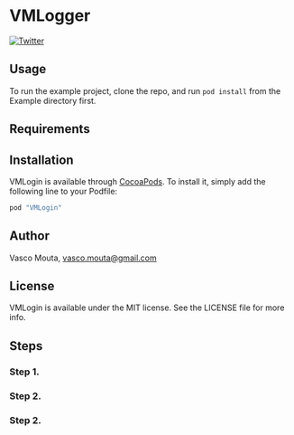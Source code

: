 # VMLogger

[![Twitter](https://img.shields.io/badge/twitter-@vmouta-blue.svg?style=flat)](http://twitter.com/vmouta)

## Usage

To run the example project, clone the repo, and run `pod install` from the Example directory first.

## Requirements

## Installation

VMLogin is available through [CocoaPods](http://cocoapods.org). To install
it, simply add the following line to your Podfile:

```ruby
pod "VMLogin"
```

## Author

Vasco Mouta, vasco.mouta@gmail.com

## License

VMLogin is available under the MIT license. See the LICENSE file for more info.

## Steps

### Step 1.
### Step 2. 
### Step 2. 
